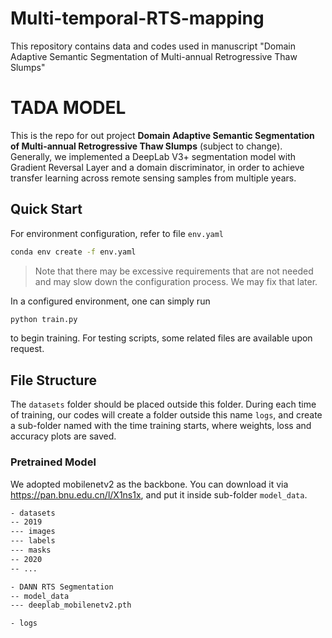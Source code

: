 # Multi-temporal-RTS-mapping
This repository contains data and codes used in manuscript "Domain Adaptive Semantic Segmentation of  Multi-annual Retrogressive Thaw Slumps"
# TADA MODEL

This is the repo for out project **Domain Adaptive Semantic Segmentation of Multi-annual Retrogressive Thaw Slumps** (subject to change). Generally, we implemented a DeepLab V3+ segmentation model with Gradient Reversal Layer and a domain discriminator, in order to achieve transfer learning across remote sensing samples from multiple years.

## Quick Start

For environment configuration, refer to file `env.yaml`

```sh
conda env create -f env.yaml
```

>   Note that there may be excessive requirements that are not needed and may slow down the configuration process. We may fix that later.

In a configured environment, one can simply run

```sh
python train.py
```

to begin training. For testing scripts, some related files are available upon request.

## File Structure

The `datasets` folder should be placed outside this folder. During each time of training, our codes will create a folder outside this name `logs`, and create a sub-folder named with the time training starts, where weights, loss and accuracy plots are saved.

### Pretrained Model

We adopted mobilenetv2 as the backbone. You can download it via https://pan.bnu.edu.cn/l/X1ns1x, and put it inside sub-folder `model_data`.

```sh
- datasets
-- 2019
--- images
--- labels
--- masks
-- 2020
-- ...

- DANN RTS Segmentation
-- model_data
--- deeplab_mobilenetv2.pth

- logs
```
